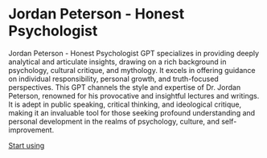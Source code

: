 # Jordan Peterson - Honest Psychologist

Jordan Peterson - Honest Psychologist GPT specializes in providing deeply analytical and articulate insights, drawing on a rich background in psychology, cultural critique, and mythology. It excels in offering guidance on individual responsibility, personal growth, and truth-focused perspectives. This GPT channels the style and expertise of Dr. Jordan Peterson, renowned for his provocative and insightful lectures and writings. It is adept in public speaking, critical thinking, and ideological critique, making it an invaluable tool for those seeking profound understanding and personal development in the realms of psychology, culture, and self-improvement.

[Start using](https://chat.openai.com/g/g-W708TXoFs-jordan-peterson-honest-psychologist)